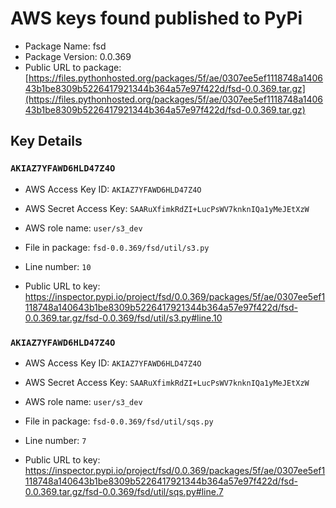 # AWS keys found published to PyPi

* Package Name: fsd
* Package Version: 0.0.369
* Public URL to package: [https://files.pythonhosted.org/packages/5f/ae/0307ee5ef1118748a140643b1be8309b5226417921344b364a57e97f422d/fsd-0.0.369.tar.gz](https://files.pythonhosted.org/packages/5f/ae/0307ee5ef1118748a140643b1be8309b5226417921344b364a57e97f422d/fsd-0.0.369.tar.gz)

## Key Details

### `AKIAZ7YFAWD6HLD47Z4O`

* AWS Access Key ID: `AKIAZ7YFAWD6HLD47Z4O`
* AWS Secret Access Key: `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` 
* AWS role name: `user/s3_dev`
* File in package: `fsd-0.0.369/fsd/util/s3.py`
* Line number: `10`

* Public URL to key: https://inspector.pypi.io/project/fsd/0.0.369/packages/5f/ae/0307ee5ef1118748a140643b1be8309b5226417921344b364a57e97f422d/fsd-0.0.369.tar.gz/fsd-0.0.369/fsd/util/s3.py#line.10



### `AKIAZ7YFAWD6HLD47Z4O`

* AWS Access Key ID: `AKIAZ7YFAWD6HLD47Z4O`
* AWS Secret Access Key: `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` 
* AWS role name: `user/s3_dev`
* File in package: `fsd-0.0.369/fsd/util/sqs.py`
* Line number: `7`

* Public URL to key: https://inspector.pypi.io/project/fsd/0.0.369/packages/5f/ae/0307ee5ef1118748a140643b1be8309b5226417921344b364a57e97f422d/fsd-0.0.369.tar.gz/fsd-0.0.369/fsd/util/sqs.py#line.7


